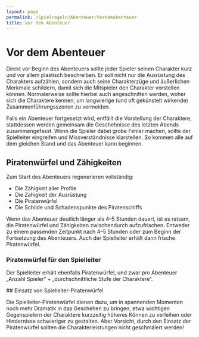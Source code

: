 ```yaml
---
layout: page
permalink: /Spielregeln/Abenteuer/Vordemabenteuer
title: Vor dem Abenteuer
---
```



# Vor dem Abenteuer


Direkt vor Beginn des Abenteuers sollte jeder Spieler seinen Charakter kurz und vor allem plastisch beschreiben. Er soll nicht nur die Ausrüstung des Charakters aufzählen, sondern auch seine Charakterzüge und äußerlichen Merkmale schildern, damit sich die Mitspieler den Charakter vorstellen können. Normalerweise sollte hierbei auch angeschnitten werden, woher sich die Charaktere kennen, um langwierige (und oft gekünstelt wirkende) Zusammenführungsszenen zu vermeiden.

Falls ein Abenteuer fortgesetzt wird, entfällt die Vorstellung der Charaktere, stattdessen werden gemeinsam die Geschehnisse des letzten Abends zusammengefasst. Wenn die Spieler dabei grobe Fehler machen, sollte der Spielleiter eingreifen und Missverständnisse klarstellen. So kommen alle auf dem gleichen Stand und das Abenteuer kann beginnen.

## Piratenwürfel und Zähigkeiten

Zum Start des Abenteuers regenerieren vollständig:

- Die Zähigkeit aller Profile
- Die Zähigkeit der Ausrüstung
- Die Piratenwürfel
- Die Schilde und Schadenspunkte des Piratenschiffs

Wenn das Abenteuer deutlich länger als 4&ndash;5 Stunden dauert, ist es ratsam, die Piratenwürfel und Zähigkeiten zwischendurch aufzufrischen. Entweder zu einem passenden Zeitpunkt nach 4&ndash;5 Stunden oder zum Beginn der Fortsetzung des Abenteuers. Auch der Spielleiter erhält dann frische Piratenwürfel.

### Piratenwürfel für den Spielleiter

Der Spielleiter erhält ebenfalls Piratenwürfel, und zwar pro Abenteuer &bdquo;Anzahl Spieler&ldquo; + &bdquo;durchschnittliche Stufe der Charaktere&ldquo;.

<div class="hinweis">
## Einsatz von Spielleiter-Piratenwürfel

Die Spielleiter-Piratenwürfel dienen dazu, um in spannenden Momenten noch mehr Dramatik in das Geschehen zu bringen, etwa wichtigen Gegenspielern der Charaktere kurzzeitig höheres Können zu verleihen oder Hindernisse schwieriger zu gestalten. Aber Vorsicht, durch den Einsatz der Piratenwürfel sollten die Charakterleistungen nicht geschmälert werden!

</div>


